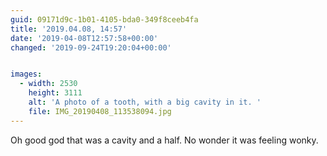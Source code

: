 ```yaml
---
guid: 09171d9c-1b01-4105-bda0-349f8ceeb4fa
title: '2019.04.08, 14:57'
date: '2019-04-08T12:57:58+00:00'
changed: '2019-09-24T19:20:04+00:00'


images:
  - width: 2530
    height: 3111
    alt: 'A photo of a tooth, with a big cavity in it. '
    file: IMG_20190408_113538094.jpg
---
```


Oh good god that was a cavity and a half. No wonder it was feeling wonky. 

